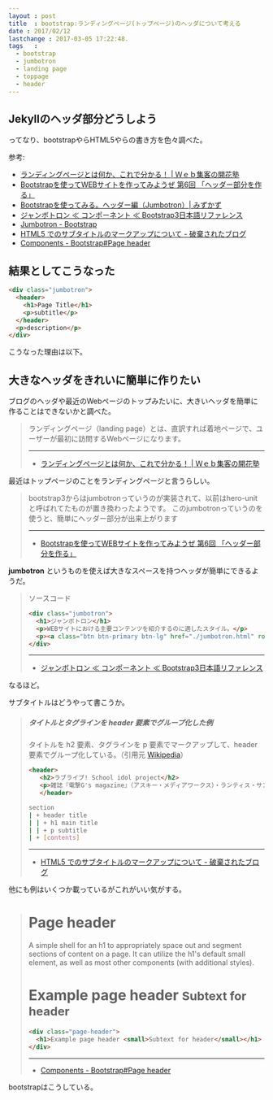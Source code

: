 ```yaml
---
layout : post
title  : bootstrap:ランディングページ(トップページ)のヘッダについて考える
date : 2017/02/12
lastchange : 2017-03-05 17:22:48.
tags   :
  - bootstrap
  - jumbotron
  - landing page
  - toppage
  - header
---
```


## Jekyllのヘッダ部分どうしよう

ってなり、bootstrapやらHTML5やらの書き方を色々調べた。

参考:

* [ランディングページとは何か、これで分かる！ \| Ｗｅｂ集客の開花塾](https://web60.co.jp/landing-page.html)
* [Bootstrapを使ってWEBサイトを作ってみようぜ 第6回 「ヘッダー部分を作る」](http://9-bb.com/?p=8782)
* [Bootstrapを使ってみる。ヘッダー編（Jumbotron）\| みずかず](http://mizukazu.minibird.jp/bootstrap-jumbotron/)
* [ジャンボトロン ≪ コンポーネント ≪ Bootstrap3日本語リファレンス](http://bootstrap3.cyberlab.info/components/jumbotron.html)
* [Jumbotron - Bootstrap](https://v4-alpha.getbootstrap.com/components/jumbotron/)
* [HTML5 でのサブタイトルのマークアップについて - 破棄されたブログ](http://hateda.hatenadiary.jp/entry/2013/05/09/000124)
* [Components - Bootstrap#Page header](http://getbootstrap.com/components/#page-header)

## 結果としてこうなった

```html
<div class="jumbotron">
  <header>
    <h1>Page Title</h1>
    <p>subtitle</p>
  </header>
  <p>description</p>
</div>
```

こうなった理由は以下。

## 大きなヘッダをきれいに簡単に作りたい

ブログのヘッダや最近のWebページのトップみたいに、大きいヘッダを簡単に作ることはできないかと調べた。

> ランディングページ（landing page）とは、直訳すれば着地ページで、ユーザーが最初に訪問するWebページになります。
> 
> ---
> 
> * [ランディングページとは何か、これで分かる！ \| Ｗｅｂ集客の開花塾](https://web60.co.jp/landing-page.html)

最近はトップページのことをランディングページと言うらしい。

> bootstrap3からはjumbotronっていうのが実装されて、以前はhero-unitと呼ばれてたものが置き換わったようです。
> このjumbotronっていうのを使うと、簡単にヘッダー部分が出来上がります
> 
> ---
> 
> * [Bootstrapを使ってWEBサイトを作ってみようぜ 第6回 「ヘッダー部分を作る」](http://9-bb.com/?p=8782)

__jumbotron__ というものを使えば大きなスペースを持つヘッダが簡単にできるようだ。

> ソースコード
> 
> ```html
> <div class="jumbotron">
> 	<h1>ジャンボトロン</h1>
> 	<p>WEBサイトにおける主要コンテンツを紹介するのに適したスタイル。</p>
> 	<p><a class="btn btn-primary btn-lg" href="./jumbotron.html" role="button">もっと詳しく</a></p>
> </div>
> ```
> 
> ---
> 
> * [ジャンボトロン ≪ コンポーネント ≪ Bootstrap3日本語リファレンス](http://bootstrap3.cyberlab.info/components/jumbotron.html)

なるほど。

サブタイトルはどうやって書こうか。



> ##### タイトルとタグラインを header 要素でグループ化した例
> 
> タイトルを h2 要素、タグラインを p 要素でマークアップして、header 要素でグループ化している。（引用元 [Wikipedia](https://ja.wikipedia.org/wiki/%E3%83%A9%E3%83%96%E3%83%A9%E3%82%A4%E3%83%96!)）
> 
> ```html
> <header>
>    <h2>ラブライブ! School idol project</h2>
>    <p>雑誌『電撃G's magazine』（アスキー・メディアワークス）・ランティス・サンライズの合同ユーザー参加企画、および関連作品の名義。</p>
>    </header>
> ```
> 
> ```sh
> section
> | + header title
> | | + h1 main title
> | | + p subtitle
> | + [contents]
> ```
> 
> ---
> 
> * [HTML5 でのサブタイトルのマークアップについて - 破棄されたブログ](http://hateda.hatenadiary.jp/entry/2013/05/09/000124)

他にも例はいくつか載っているがこれがいい気がする。


> # Page header
> 
> A simple shell for an h1 to appropriately space out and segment sections of content on a page.
> It can utilize the h1's default small element, as well as most other components (with additional styles).
> 
> <div class="page-header">
>   <h1>Example page header <small>Subtext for header</small></h1>
> </div>
> 
> ```html
> <div class="page-header">
>   <h1>Example page header <small>Subtext for header</small></h1>
> </div>
> ```
> 
> ---
> 
> * [Components - Bootstrap#Page header](http://getbootstrap.com/components/#page-header)

bootstrapはこうしている。

